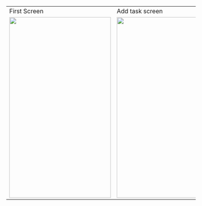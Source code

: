 <table>
  <tr>
    <td>First Screen</td>
     <td>Add task screen</td>
     <td>Choose date</td>
  </tr>
  <tr>
    <td><img src="https://user-images.githubusercontent.com/68145747/141464493-0d11cd99-14bd-4f8d-b9ac-30143b39b98d.png" width=270 height=480></td>
    <td><img src="https://user-images.githubusercontent.com/68145747/141464536-116c0923-1d19-4859-bd8a-2efd440aa4b8.png" width=270 height=480></td>
    <td><img src="https://user-images.githubusercontent.com/68145747/141464576-a502ca44-5d25-4775-89f8-69d0e0ea7d1d.png" width=270 height=480></td>
  </tr>
 </table>
